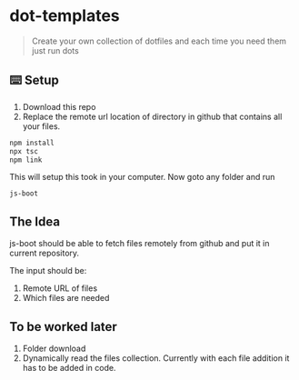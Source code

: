 # dot-templates

> Create your own collection of dotfiles and each time you need them just run dots

## ⌨️ Setup

1. Download this repo
2. Replace the remote url location of directory in github that contains all your files.

```bash
npm install
npx tsc
npm link
```

This will setup this took in your computer. Now goto any folder and run

```
js-boot
```

## The Idea

js-boot should be able to fetch files remotely from github and put it in current repository.

The input should be:

1. Remote URL of files
2. Which files are needed

## To be worked later

1. Folder download
2. Dynamically read the files collection. Currently with each file addition it has to be added in code.
